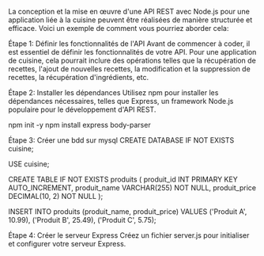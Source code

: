 La conception et la mise en œuvre d'une API REST avec Node.js pour une application liée à la cuisine peuvent être réalisées de manière structurée et efficace. Voici un exemple de comment vous pourriez aborder cela:

Étape 1: Définir les fonctionnalités de l'API
Avant de commencer à coder, il est essentiel de définir les fonctionnalités de votre API. Pour une application de cuisine, cela pourrait inclure des opérations telles que la récupération de recettes, l'ajout de nouvelles recettes, la modification et la suppression de recettes, la récupération d'ingrédients, etc.

Étape 2: Installer les dépendances
Utilisez npm pour installer les dépendances nécessaires, telles que Express, un framework Node.js populaire pour le développement d'API REST.

npm init -y
npm install express body-parser

Étape 3: Créer une bdd sur mysql 
CREATE DATABASE IF NOT EXISTS cuisine;

USE cuisine;

CREATE TABLE IF NOT EXISTS produits (
    produit_id INT PRIMARY KEY AUTO_INCREMENT,
    produit_name VARCHAR(255) NOT NULL,
    produit_price DECIMAL(10, 2) NOT NULL
);

INSERT INTO produits (produit_name, produit_price) VALUES
('Produit A', 10.99),
('Produit B', 25.49),
('Produit C', 5.75);



Étape 4: Créer le serveur Express
Créez un fichier server.js pour initialiser et configurer votre serveur Express.
